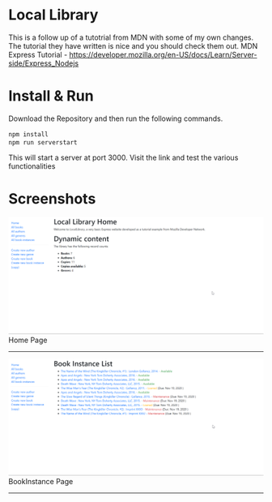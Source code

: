 # Local Library

This is a follow up of a tutotrial from MDN with some of my own changes. The tutorial they have written is nice and you should check them out.
MDN Express Tutorial - https://developer.mozilla.org/en-US/docs/Learn/Server-side/Express_Nodejs

# Install & Run

Download the Repository and then run the following commands.

```
npm install
npm run serverstart
```

This will start a server at port 3000. Visit the link and test the various functionalities

# Screenshots

![](screenshots/index.png)Home Page

<hr>

![](screenshots/BookInstance.png)
BookInstance Page

<hr>
